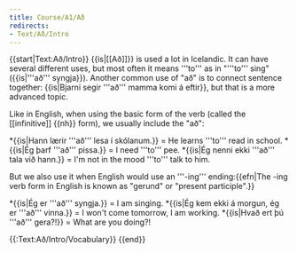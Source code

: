 ```yaml
---
title: Course/A1/Að
redirects:
- Text/Að/Intro
---
```


{{start|Text:Að/Intro}}
{{is|[[Að]]}} is used a lot in Icelandic. It can have several different uses, but most often it means '''to''' as in "'''to''' sing" ({{is|'''að''' syngja}}). Another common use of "að" is to connect sentence together: {{is|Bjarni segir '''að''' mamma komi á eftir}}, but that is a more advanced topic.

Like in English, when using the basic form of the verb (called the [[infinitive]] {{nh}} form), we usually include the "að":

*{{is|Hann lærir '''að''' lesa í skólanum.}} = He learns '''to''' read in school.
*{{is|Ég þarf '''að''' pissa.}} = I need '''to''' pee.
*{{is|Ég nenni ekki '''að''' tala við hann.}} = I'm not in the mood '''to''' talk to him.

But we also use it when English would use an '''-ing''' ending:{{efn|The -ing verb form in English is known as "gerund" or "present participle".}}

*{{is|Ég er '''að''' syngja.}} = I am singing.
*{{is|Ég kem ekki á morgun, ég er '''að''' vinna.}} = I won't come tomorrow, I am working.
*{{is|Hvað ert þú '''að''' gera?!}} = What are you doing?!

{{:Text:Að/Intro/Vocabulary}}
{{end}}
